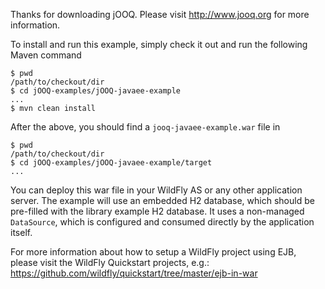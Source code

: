 Thanks for downloading jOOQ.
Please visit http://www.jooq.org for more information.

To install and run this example, simply check it out and run the following Maven command

```
$ pwd
/path/to/checkout/dir
$ cd jOOQ-examples/jOOQ-javaee-example
...
$ mvn clean install
```

After the above, you should find a `jooq-javaee-example.war` file in

```
$ pwd
/path/to/checkout/dir
$ cd jOOQ-examples/jOOQ-javaee-example/target
...
```

You can deploy this war file in your WildFly AS or any other application server. The example will use an embedded H2 database, which should be pre-filled with the library example H2 database. It uses a non-managed `DataSource`, which is configured and consumed directly by the application itself.

For more information about how to setup a WildFly project using EJB, please visit the WildFly Quickstart projects, e.g.:
https://github.com/wildfly/quickstart/tree/master/ejb-in-war